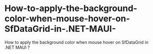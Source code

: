 # How-to-apply-the-background-color-when-mouse-hover-on-SfDataGrid-in-.NET-MAUI-
How to apply the background color when mouse hover on SfDataGrid in .NET MAUI ?
